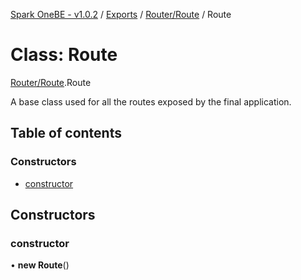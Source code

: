 [Spark OneBE - v1.0.2](../README.md) / [Exports](../modules.md) / [Router/Route](../modules/Router_Route.md) / Route

# Class: Route

[Router/Route](../modules/Router_Route.md).Route

A base class used for all the routes exposed by the final application.

## Table of contents

### Constructors

- [constructor](Router_Route.Route.md#constructor)

## Constructors

### constructor

• **new Route**()
